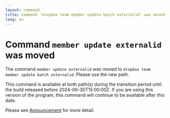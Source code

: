 ```yaml
---
layout: command
title: Command `dropbox team member update batch externalid` was moved
lang: en
---
```


# Command `member update externalid` was moved

The command `member update externalid` was moved to `dropbox team member update batch externalid`. Please use the new path.

This command is available at both path(s) during the transition period until the build released before 2024-06-30T15:00:00Z. If you are using this version of the program, this command will continue to be available after this date.

Please see [Announcement](https://github.com/watermint/toolbox/discussions/799) for more detail.


